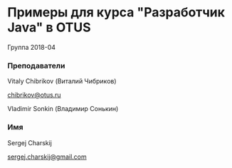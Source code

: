 # Примеры для курса "Разработчик Java" в OTUS

Группа 2018-04

### Преподаватели
Vitaly Chibrikov (Виталий Чибриков)

chibrikov@otus.ru

Vladimir Sonkin (Владимир Сонькин)

### Имя
Sergej Charskij

sergej.charskij@gmail.com
